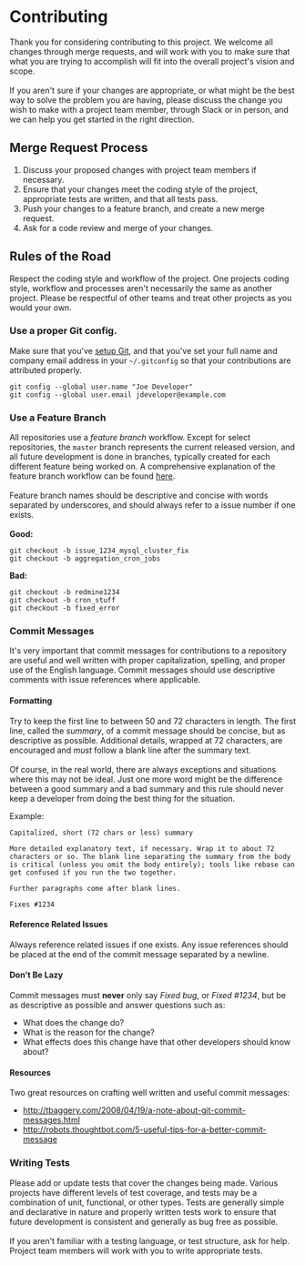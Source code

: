 # Contributing

Thank you for considering contributing to this project. We welcome all changes
through merge requests, and will work with you to make sure that what you are
trying to accomplish will fit into the overall project's vision and scope.
<br />
<br />
If you aren't sure if your changes are appropriate, or what might be the best
way to solve the problem you are having, please discuss the change you wish to
make with a project team member, through Slack or in person, and we can help
you get started in the right direction.

## Merge Request Process

1. Discuss your proposed changes with project team members if necessary.
2. Ensure that your changes meet the coding style of the project, appropriate
   tests are written, and that all tests pass.
3. Push your changes to a feature branch, and create a new merge request.
4. Ask for a code review and merge of your changes.

## Rules of the Road

Respect the coding style and workflow of the project. One projects coding
style, workflow and processes aren't necessarily the same as another project.
Please be respectful of other teams and treat other projects as you would your
own.

### Use a proper Git config.

Make sure that you've [setup
Git](http://git-scm.com/book/en/Getting-Started-First-Time-Git-Setup), and that
you've set your full name and company email address in your `~/.gitconfig` so
that your contributions are attributed properly.

```
git config --global user.name "Joe Developer"
git config --global user.email jdeveloper@example.com
```

### Use a Feature Branch

All repositories use a *feature branch* workflow. Except for select
repositories, the `master` branch represents the current released version, and
all future development is done in branches, typically created for each
different feature being worked on. A comprehensive explanation of the feature
branch workflow can be found
[here](https://www.atlassian.com/git/tutorials/comparing-workflows#feature-branch-workflow).
<br />
<br />
Feature branch names should be descriptive and concise with words separated by
underscores, and should always refer to a issue number if one exists.
<br />
<br />
**Good:**
```
git checkout -b issue_1234_mysql_cluster_fix
git checkout -b aggregation_cron_jobs
```

**Bad:**
```
git checkout -b redmine1234
git checkout -b cron_stuff
git checkout -b fixed_error
```

### Commit Messages

It's very important that commit messages for contributions to a repository are
useful and well written with proper capitalization, spelling, and proper use of
the English language. Commit messages should use descriptive comments with
issue references where applicable.

#### Formatting

Try to keep the first line to between 50 and 72 characters in length.  The
first line, called the *summary*, of a commit message should be concise, but as
descriptive as possible. Additional details, wrapped at 72 characters, are
encouraged and *must* follow a blank line after the summary text.
<br />
<br />
Of course, in the real world, there are always exceptions and situations
where this may not be ideal. Just one more word might be the difference
between a good summary and a bad summary and this rule should never keep a
developer from doing the best thing for the situation.

Example:

```
Capitalized, short (72 chars or less) summary

More detailed explanatory text, if necessary. Wrap it to about 72
characters or so. The blank line separating the summary from the body
is critical (unless you omit the body entirely); tools like rebase can
get confused if you run the two together.

Further paragraphs come after blank lines.

Fixes #1234
```

#### Reference Related Issues

Always reference related issues if one exists. Any issue references should be placed at the end of the commit message separated by a newline.

#### Don't Be Lazy

Commit messages must **never** only say *Fixed bug*, or *Fixed #1234*, but be
as descriptive as possible and answer questions such as:

* What does the change do?
* What is the reason for the change?
* What effects does this change have that other developers should know about?

#### Resources

Two great resources on crafting well written and useful commit messages:

* http://tbaggery.com/2008/04/19/a-note-about-git-commit-messages.html
* http://robots.thoughtbot.com/5-useful-tips-for-a-better-commit-message

### Writing Tests

Please add or update tests that cover the changes being made. Various projects
have different levels of test coverage, and tests may be a combination of unit,
functional, or other types. Tests are generally simple and declarative in
nature and properly written tests work to ensure that future development is
consistent and generally as bug free as possible.
<br />
<br />
If you aren't familiar with a testing language, or test structure, ask for
help. Project team members will work with you to write appropriate tests.
